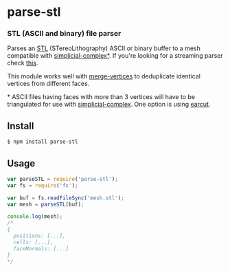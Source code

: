 parse-stl
=========
### STL (ASCII and binary) file parser

Parses an [STL](http://en.wikipedia.org/wiki/STL_%28file_format%29) (STereoLithography) ASCII or binary buffer to a mesh compatible with [simplicial-complex*](https://github.com/mikolalysenko/simplicial-complex). If you're looking for a streaming parser check [this](https://github.com/tmpvar/stl).

This module works well with [merge-vertices](https://github.com/thibauts/merge-vertices) to deduplicate identical vertices from different faces.

\* ASCII files having faces with more than 3 vertices will have to be triangulated for use with [simplicial-complex](https://github.com/mikolalysenko/simplicial-complex). One option is using [earcut](https://github.com/mapbox/earcut).

Install
-------

```bash
$ npm install parse-stl
```

Usage
-----

```javascript
var parseSTL = require('parse-stl');
var fs = require('fs');

var buf = fs.readFileSync('mesh.stl');
var mesh = parseSTL(buf);

console.log(mesh);
/*
{
  positions: [...],
  cells: [...],
  faceNormals: [...]
}
*/
```